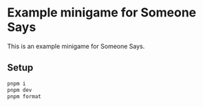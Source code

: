 # Example minigame for Someone Says

This is an example minigame for Someone Says.

## Setup

```bash
pnpm i
pnpm dev
pnpm format
```
